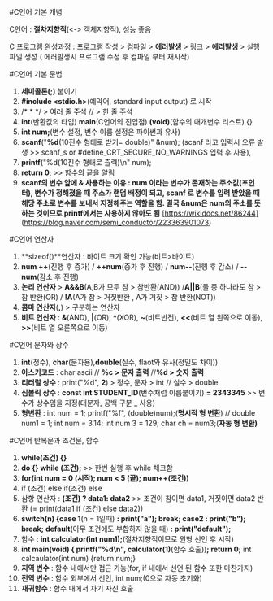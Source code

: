 #C언어 기본 개념

C언어 : **절차지향적**(<-> 객체지향적), 성능 좋음

C 프로그램 완성과정 : 프로그램 작성  > 컴파일 > **에러발생** > 링크 > **에러발생** > 실행파일 생성 ( 에러발생시 프로그램 수정 후 컴파일 부터 재시작)

#C언어 기본 문법
1. **세미콜론(;)** 붙이기
2. **#include <stdio.h>**(예약어, standard input output) 로 시작
3.  /* * */ > 여러 줄 주석   // > 한 줄 주석
4. **int**(반환값의 타입) **main**(C언어의 진입점) **(void)**(함수의 매개변수 리스트) {}
5. **int num;**(변수 설정, 변수 이름 설정은 파이썬과 유사)
6. **scanf**("**%d**(10진수 형태로 받기= double)" &num); (scanf 라고 입력시 오류 발생 >> scanf_s or #define_CRT_SECURE_NO_WARNINGS 입력 후 사용),
7. **printf**("%d(10진수 형태로 출력)\n" num);
8. **return 0**; >> 함수의 끝을 알림
9. **scanf의 변수 앞에 & 사용하는 이유 : num 이라는 변수가 존재하는 주소값(포인터), 변수가 정해졌을 때 주소가 랜덤 배정이 되고, scanf 로 변수를 입력 받았을 때 해당 주소로 변수를 보내서 지정해주는 역할을 함. 결국 &num은 num의 주소를 뜻하는 것이므로 printf에서는 사용하지 않아도 됨**
[https://wikidocs.net/86244] (https://blog.naver.com/semi_conductor/223363901073)

#C언어 연산자

1. **sizeof()**연산자 : 바이트 크기 확인 가능(비트>바이트)
2. **num ++**(진행 후 증가) / **++num**(증가 후 진행) / **num--**(진행 후 감소) / **--num**(감소 후 진행)
3. **논리 연산자** > **A&&B**(A,B가 모두 참 > 참반환(AND)) /**A||B**(둘 중 하나라도 참 > 참 반환(OR) / **!A**(A가 참 > 거짓반환 , A가 거짓 > 참 반환(NOT))
4. **콤마 연산자**(**,**) > 구분하는 연산자
5. **비트 연산자** : **&**(AND), **|**(OR), **^**(XOR), **~**(비트반전), **<<**(비트 열 왼쪽으로 이동), **>>**(비트 열 오른쪽으로 이동)

#C언어 문자와 상수 

1. **int**(정수), **char**(문자용),**double**(실수, flaot와 유사(정밀도 차이))
2. **아스키코드** : char ascii // **%c > 문자 출력** //**%d > 숫자 출력**
3. **리터럴 상수** : print("%d", **2**) > 정수, 문자 > int // 실수 > double
4. **심볼릭 상수** : **const int STUDENT_ID**(번수처럼 이름붙이기) **= 2343345** >> 변수가 상수임을 지정(대분자, 공백 구분 _ 사용)
5. **형변환** : int num = 1; printf("%f", (double)num);(**명시적 형 변환**) // double num1 = 1; int num = 3.14; int num 3 = 129; char ch = num3;(**자동 형 변환)**

#C언어 반복문과 조건문, 함수

1. **while(조건) {}**
2. **do {} while (조건);** >> 한번 실행 후 while 체크함
3. **for(int num = 0 (시작); num < 5 (끝); num++(조건))**
4. if (조건) else if(조건) else
5. 삼항 연산자 : **(조건) ? data1: data2** >> 조건이 참이면 data1, 거짓이면 data2 반환 (= print(data1 if (조건) else data2))
6. **switch(n) {case 1**(n = 1일때) **: print("a"); break; case2 : print("b"); break;** **default**(아무 조건에도 부합하지 않을 때) **: print("default");**
7. 함수 : **int calculator(int num1);**(절차지향적이므로 원형 선언 후 시작)
8. **int main(void) { printf("%d\n", calculator(1)**(함수 호출))**; return 0;** int calcaulator(int num) {return num;}
9. **지역 변수** : 함수 내에서만 접근 가능(for, if 내에서 선언 된 함수 또한 마찬가지)
10. **전역 변수** : 함수 외부에서 선언, int num;(0으로 자동 초기화)
11. **재귀함수** : 함수 내에서 자기 자신 호출
